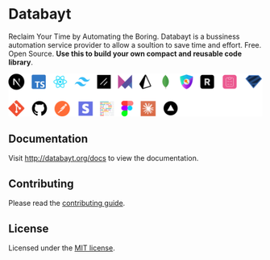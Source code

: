 # Databayt

Reclaim Your Time by Automating the Boring. Databayt is a bussiness automation service provider to allow a soultion to save time and effort. Free. Open Source. **Use this to build your own compact and reusable code library**.

![hero](public/readme/stack.png)


## Documentation

Visit http://databayt.org/docs to view the documentation.

## Contributing

Please read the [contributing guide](/CONTRIBUTING.md).

## License

Licensed under the [MIT license](https://github.com/shadcn/ui/blob/main/LICENSE.md).